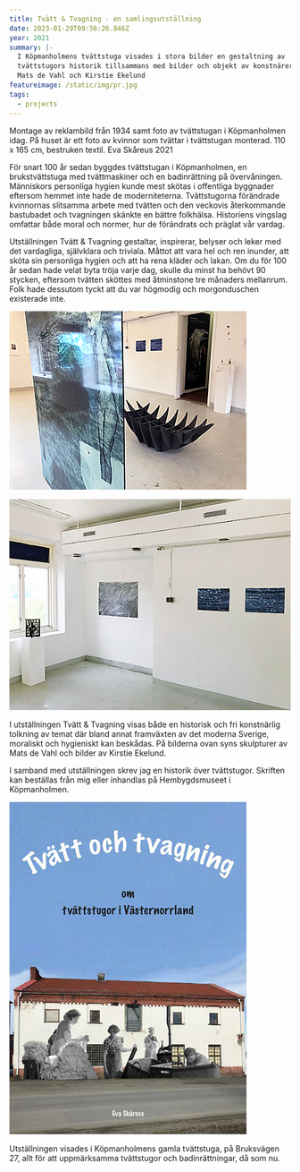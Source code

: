 ```yaml
---
title: Tvätt & Tvagning - en samlingsutställning
date: 2023-01-29T09:56:26.846Z
year: 2021
summary: |-
  I Köpmanholmens tvättstuga visades i stora bilder en gestaltning av 
  tvättstugors historik tillsammans med bilder och objekt av konstnärerna
  Mats de Vahl och Kirstie Ekelund
featureimage: /static/img/pr.jpg
tags:
  - projects
---
```

Montage av reklambild från 1934 samt foto av tvättstugan i Köpmanholmen idag. På huset är ett foto av kvinnor som tvättar i tvättstugan monterad. 110 x 165 cm, bestruken textil. Eva Skåreus 2021

För snart 100 år sedan byggdes tvättstugan i Köpmanholmen, en brukstvättstuga med tvättmaskiner och en badinrättning på övervåningen. Människors personliga hygien kunde mest skötas i offentliga byggnader eftersom hemmet inte hade de moderniteterna. Tvättstugorna förändrade kvinnornas slitsamma arbete med tvätten och den veckovis återkommande bastubadet och tvagningen skänkte en bättre folkhälsa. Historiens vingslag omfattar både moral och normer, hur de förändrats och präglat vår vardag.

Utställningen Tvätt & Tvagning gestaltar, inspirerar, belyser och leker med det vardagliga, självklara och triviala. Måttot att vara hel och ren inunder, att sköta sin personliga hygien och att ha rena kläder och lakan. Om du för 100 år sedan hade velat byta tröja varje dag, skulle du minst ha behövt 90 stycken, eftersom tvätten sköttes med åtminstone tre månaders mellanrum. Folk hade dessutom tyckt att du var högmodig och morgonduschen existerade inte. 

![](/static/img/vy1.jpg)

![](/static/img/vy2.jpg)

I utställningen Tvätt & Tvagning visas både en historisk och fri konstnärlig tolkning av temat där bland annat framväxten av det moderna Sverige, moraliskt och hygieniskt kan beskådas. På bilderna ovan syns skulpturer av Mats de Vahl och bilder av Kirstie Ekelund.

I samband med utställningen skrev jag en historik över tvättstugor. Skriften kan beställas från mig eller inhandlas på Hembygdsmuseet i Köpmanholmen.

![](/static/img/skriften.jpg)

Utställningen visades i Köpmanholmens gamla tvättstuga, på Bruksvägen 27, allt för att uppmärksamma tvättstugor och badinrättningar, då som nu.